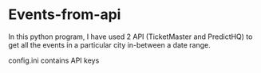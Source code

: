 # Events-from-api
In this python program, I have used 2 API (TicketMaster and PredictHQ) to get all the events in a particular city in-between a date range.

config.ini contains API keys
